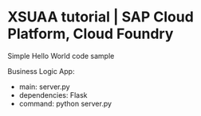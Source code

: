 # XSUAA tutorial | SAP Cloud Platform, Cloud Foundry 

Simple Hello World code sample 

Business Logic App:
- main: server.py
- dependencies: Flask 
- command: python server.py
